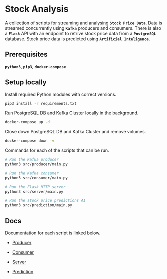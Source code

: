 # Stock Analysis
A collection of scripts for streaming and analysing **`Stock Price Data`**. Data is streamed concurrently using **`Kafka`** producers and consumers. There is also a **`Flask`** API with an endpoint to retrive stock price data from a **`PostgreSQL`** database. Stock price data is predicted using **`Artificial Inteligence`**. 

## Prerequisites
**`python3`**, **`pip3`**, **`docker-compose`**

## Setup locally
Install required Python modules with correct versions.
```bash
pip3 install -r requirements.txt
```

Run PostgreSQL DB and Kafka Cluster locally in the background.
```bash
docker-compose up -d
```

Close down PostgreSQL DB and Kafka Cluster and remove volumes.
```bash
docker-compose down -v
```

Commands for each of the scripts that can be run.
```bash
# Run the Kafka producer
python3 src/producer/main.py

# Run the Kafka consumer
python3 src/consumer/main.py

# Run the Flask HTTP server
python3 src/server/main.py

# Run the stock price predictions AI
python3 src/prediction/main.py
```

## Docs
Documentation for each script is linked below.

* [Producer](https://github.com/chrismalcolm/stock-analysis/tree/main/src/producer/README.md)

* [Consumer](https://github.com/chrismalcolm/stock-analysis/tree/main/src/consumer/README.md)

* [Server](https://github.com/chrismalcolm/stock-analysis/tree/main/src/server/README.md)

* [Prediction](https://github.com/chrismalcolm/stock-analysis/tree/main/src/prediction/README.md)